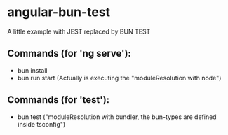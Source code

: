 # angular-bun-test
A little example with JEST replaced by BUN TEST
## Commands (for 'ng serve'):
- bun install
- bun run start (Actually is executing the "moduleResolution with node")
## Commands (for 'test'):
- bun test ("moduleResolution with bundler, the bun-types are defined inside tsconfig")
